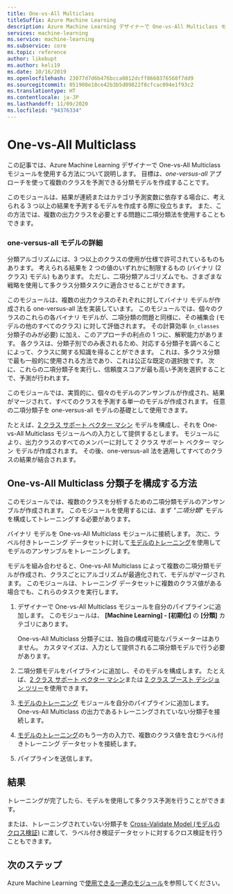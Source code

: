 ```yaml
---
title: One-vs-All Multiclass
titleSuffix: Azure Machine Learning
description: Azure Machine Learning デザイナーで One-vs-All Multiclass モジュールを使用して二項分類モデルのアンサンブルを作成する方法について説明します。
services: machine-learning
ms.service: machine-learning
ms.subservice: core
ms.topic: reference
author: likebupt
ms.author: keli19
ms.date: 10/16/2019
ms.openlocfilehash: 23077d7d6b476bcca0812dcff8660376568f7dd9
ms.sourcegitcommit: 051908e18ce42b3b5d09822f8cfcac094e1f93c2
ms.translationtype: HT
ms.contentlocale: ja-JP
ms.lasthandoff: 11/09/2020
ms.locfileid: "94376334"
---
```

# <a name="one-vs-all-multiclass"></a>One-vs-All Multiclass

この記事では、Azure Machine Learning デザイナーで One-vs-All Multiclass モジュールを使用する方法について説明します。 目標は、*one-versus-all* アプローチを使って複数のクラスを予測できる分類モデルを作成することです。

このモジュールは、結果が連続またはカテゴリ予測変数に依存する場合に、考えられる 3 つ以上の結果を予測するモデルを作成する際に役立ちます。 また、この方法では、複数の出力クラスを必要とする問題に二項分類法を使用することもできます。

### <a name="more-about-one-versus-all-models"></a>one-versus-all モデルの詳細

分類アルゴリズムには、3 つ以上のクラスの使用が仕様で許可されているものもあります。 考えられる結果を 2 つの値のいずれかに制限するもの (バイナリ (2 クラス) モデル) もあります。 ただし、二項分類アルゴリズムでも、さまざまな戦略を使用して多クラス分類タスクに適合させることができます。 

このモジュールは、複数の出力クラスのそれぞれに対してバイナリ モデルが作成される one-versus-all 法を実装しています。 このモジュールでは、個々のクラスのこれらの各バイナリ モデルが、二項分類の問題と同様に、その補集合 (モデルの他のすべてのクラス) に対して評価されます。 その計算効率 (`n_classes` 分類子のみが必要) に加え、このアプローチの利点の 1 つに、解釈能力があります。 各クラスは、分類子別でのみ表されるため、対応する分類子を調べることによって、クラスに関する知識を得ることができます。 これは、多クラス分類で最も一般的に使用される方法であり、これは公正な既定の選択肢です。 次に、これらの二項分類子を実行し、信頼度スコアが最も高い予測を選択することで、予測が行われます。 

このモジュールでは、実質的に、個々のモデルのアンサンブルが作成され、結果がマージされて、すべてのクラスを予測する単一のモデルが作成されます。 任意の二項分類子を one-versus-all モデルの基礎として使用できます。  

たとえば、[2 クラス サポート ベクター マシン](two-class-support-vector-machine.md) モデルを構成し、それを One-vs-All Multiclass モジュールへの入力として提供するとします。 モジュールにより、出力クラスのすべてのメンバーに対して 2 クラス サポート ベクター マシン モデルが作成されます。 その後、one-versus-all 法を適用してすべてのクラスの結果が結合されます。  

## <a name="how-to-configure-the-one-vs-all-multiclass-classifier"></a>One-vs-All Multiclass 分類子を構成する方法  

このモジュールでは、複数のクラスを分析するための二項分類モデルのアンサンブルが作成されます。 このモジュールを使用するには、まず "*二項分類*" モデルを構成してトレーニングする必要があります。 

バイナリ モデルを One-vs-All Multiclass モジュールに接続します。 次に、ラベル付きトレーニング データセットに対して[モデルのトレーニング](train-model.md)を使用してモデルのアンサンブルをトレーニングします。

モデルを組み合わせると、One-vs-All Multiclass によって複数の二項分類モデルが作成され、クラスごとにアルゴリズムが最適化されて、モデルがマージされます。 このモジュールは、トレーニング データセットに複数のクラス値がある場合でも、これらのタスクを実行します。

1. デザイナーで One-vs-All Multiclass モジュールを自分のパイプラインに追加します。 このモジュールは、 **[Machine Learning] - [初期化]** の **[分類]** カテゴリにあります。

   One-vs-All Multiclass 分類子には、独自の構成可能なパラメーターはありません。 カスタマイズは、入力として提供される二項分類モデルで行う必要があります。

2. 二項分類モデルをパイプラインに追加し、そのモデルを構成します。 たとえば、[2 クラス サポート ベクター マシン](two-class-support-vector-machine.md)または [2 クラス ブースト デシジョン ツリー](two-class-boosted-decision-tree.md)を使用できます。

3. [モデルのトレーニング](train-model.md) モジュールを自分のパイプラインに追加します。 One-vs-All Multiclass の出力であるトレーニングされていない分類子を接続します。

4. [モデルのトレーニング](train-model.md)のもう一方の入力で、複数のクラス値を含むラベル付きトレーニング データセットを接続します。

5. パイプラインを送信します。

## <a name="results"></a>結果

トレーニングが完了したら、モデルを使用して多クラス予測を行うことができます。

または、トレーニングされていない分類子を [Cross-Validate Model (モデルのクロス検証)](cross-validate-model.md) に渡して、ラベル付き検証データセットに対するクロス検証を行うこともできます。


## <a name="next-steps"></a>次のステップ

Azure Machine Learning で[使用できる一連のモジュール](module-reference.md)を参照してください。 
